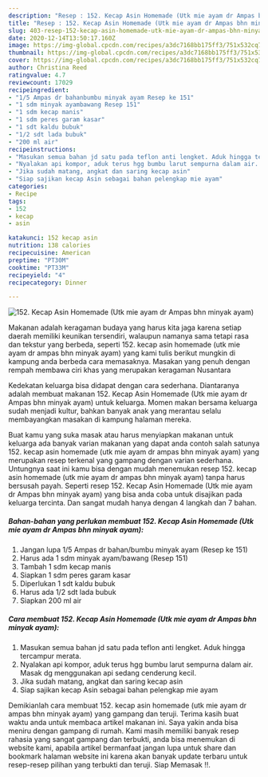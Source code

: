 ```yaml
---
description: "Resep : 152. Kecap Asin Homemade (Utk mie ayam dr Ampas bhn minyak ayam) Luar biasa"
title: "Resep : 152. Kecap Asin Homemade (Utk mie ayam dr Ampas bhn minyak ayam) Luar biasa"
slug: 403-resep-152-kecap-asin-homemade-utk-mie-ayam-dr-ampas-bhn-minyak-ayam-luar-biasa
date: 2020-12-14T13:50:17.160Z
image: https://img-global.cpcdn.com/recipes/a3dc7168bb175ff3/751x532cq70/152-kecap-asin-homemade-utk-mie-ayam-dr-ampas-bhn-minyak-ayam-foto-resep-utama.jpg
thumbnail: https://img-global.cpcdn.com/recipes/a3dc7168bb175ff3/751x532cq70/152-kecap-asin-homemade-utk-mie-ayam-dr-ampas-bhn-minyak-ayam-foto-resep-utama.jpg
cover: https://img-global.cpcdn.com/recipes/a3dc7168bb175ff3/751x532cq70/152-kecap-asin-homemade-utk-mie-ayam-dr-ampas-bhn-minyak-ayam-foto-resep-utama.jpg
author: Christina Reed
ratingvalue: 4.7
reviewcount: 17029
recipeingredient:
- "1/5 Ampas dr bahanbumbu minyak ayam Resep ke 151"
- "1 sdm minyak ayambawang Resep 151"
- "1 sdm kecap manis"
- "1 sdm peres garam kasar"
- "1 sdt kaldu bubuk"
- "1/2 sdt lada bubuk"
- "200 ml air"
recipeinstructions:
- "Masukan semua bahan jd satu pada teflon anti lengket. Aduk hingga tercampur merata."
- "Nyalakan api kompor, aduk terus hgg bumbu larut sempurna dalam air. Masak dg menggunakan api sedang cenderung kecil."
- "Jika sudah matang, angkat dan saring kecap asin"
- "Siap sajikan kecap Asin sebagai bahan pelengkap mie ayam"
categories:
- Recipe
tags:
- 152
- kecap
- asin

katakunci: 152 kecap asin 
nutrition: 138 calories
recipecuisine: American
preptime: "PT30M"
cooktime: "PT33M"
recipeyield: "4"
recipecategory: Dinner

---
```



![152. Kecap Asin Homemade (Utk mie ayam dr Ampas bhn minyak ayam)](https://img-global.cpcdn.com/recipes/a3dc7168bb175ff3/751x532cq70/152-kecap-asin-homemade-utk-mie-ayam-dr-ampas-bhn-minyak-ayam-foto-resep-utama.jpg)

Makanan adalah keragaman budaya yang harus kita jaga karena setiap daerah memiliki keunikan tersendiri, walaupun namanya sama tetapi rasa dan tekstur yang berbeda, seperti 152. kecap asin homemade (utk mie ayam dr ampas bhn minyak ayam) yang kami tulis berikut mungkin di kampung anda berbeda cara memasaknya. Masakan yang penuh dengan rempah membawa ciri khas yang merupakan keragaman Nusantara



Kedekatan keluarga bisa didapat dengan cara sederhana. Diantaranya adalah membuat makanan 152. Kecap Asin Homemade (Utk mie ayam dr Ampas bhn minyak ayam) untuk keluarga. Momen makan bersama keluarga sudah menjadi kultur, bahkan banyak anak yang merantau selalu membayangkan masakan di kampung halaman mereka.

Buat kamu yang suka masak atau harus menyiapkan makanan untuk keluarga ada banyak varian makanan yang dapat anda contoh salah satunya 152. kecap asin homemade (utk mie ayam dr ampas bhn minyak ayam) yang merupakan resep terkenal yang gampang dengan varian sederhana. Untungnya saat ini kamu bisa dengan mudah menemukan resep 152. kecap asin homemade (utk mie ayam dr ampas bhn minyak ayam) tanpa harus bersusah payah.
Seperti resep 152. Kecap Asin Homemade (Utk mie ayam dr Ampas bhn minyak ayam) yang bisa anda coba untuk disajikan pada keluarga tercinta. Dan sangat mudah hanya dengan 4 langkah dan 7 bahan.


<!--inarticleads1-->

##### Bahan-bahan yang perlukan membuat 152. Kecap Asin Homemade (Utk mie ayam dr Ampas bhn minyak ayam):

1. Jangan lupa 1/5 Ampas dr bahan/bumbu minyak ayam (Resep ke 151)
1. Harus ada 1 sdm minyak ayam/bawang (Resep 151)
1. Tambah 1 sdm kecap manis
1. Siapkan 1 sdm peres garam kasar
1. Diperlukan 1 sdt kaldu bubuk
1. Harus ada 1/2 sdt lada bubuk
1. Siapkan 200 ml air




<!--inarticleads2-->

##### Cara membuat  152. Kecap Asin Homemade (Utk mie ayam dr Ampas bhn minyak ayam):

1. Masukan semua bahan jd satu pada teflon anti lengket. Aduk hingga tercampur merata.
1. Nyalakan api kompor, aduk terus hgg bumbu larut sempurna dalam air. Masak dg menggunakan api sedang cenderung kecil.
1. Jika sudah matang, angkat dan saring kecap asin
1. Siap sajikan kecap Asin sebagai bahan pelengkap mie ayam




Demikianlah cara membuat 152. kecap asin homemade (utk mie ayam dr ampas bhn minyak ayam) yang gampang dan teruji. Terima kasih buat waktu anda untuk membaca artikel makanan ini. Saya yakin anda bisa meniru dengan gampang di rumah. Kami masih memiliki banyak resep rahasia yang sangat gampang dan terbukti, anda bisa menemukan di website kami, apabila artikel bermanfaat jangan lupa untuk share dan bookmark halaman website ini karena akan banyak update terbaru untuk resep-resep pilihan yang terbukti dan teruji. Siap Memasak !!. 
